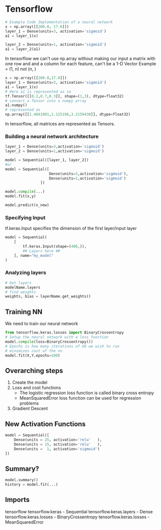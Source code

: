 # Tensorflow
```python
# Example Code Implementation of a neural network
x = np.array([[200.0, 17.0]])
layer_1 = Dense(units=3, activation='sigmoid')
a1 = layer_1(x)

layer_2 = Dense(units=1, activation='sigmoid')
a1 = layer_2(a1)
```

In tensorflow we can't use np.array without making our input a matrix with one row and and a column for each feature, can't be a 1-D Vector Example = (1, n) not (n, )

```python
x = np.array([[200.0,17.0]])
layer_1 = Dense(units=3, activation='sigmoid')
a1 = layer_1(x)
# Here a1 is represented as so
tf.Tensor([[0.2,0.7,0.3]], shape=(1,3), dtype=float32)
# convert a Tensor into a numpy array
a1.numpy()
# represented as
np.array([[1.4661001,1.125196,3.2159438]], dtype=float32)
```

In tensorflow, all matrices are represented as Tensors.

### Building a neural network architecture
```python
layer_1 = Dense(units=3,activation='sigmoid')
layer_2 = Dense(units=1,activation='sigmoid')

model = Sequential([layer_1, layer_2])
#or
model = Sequential([
					Dense(units=3,activation='sigmoid'), 
					Dense(units=1,activation='sigmoid')
				])

model.compile(...)
model.fit(x,y)

model.predict(x_new)
```
### Specifying Input
tf.keras.Input specifies the dimension of the first layer/input layer
```python
model = Sequential(
	[
		tf.keras.Input(shape=(400,)),
		## Layers here ##			   
	], name="my_model"
)
```
### Analyzing layers
```python
# Get layers
modelName.layers
# find weights
weights, bias = layerName.get_weights()
```
## Training NN
We need to train our neural network
```python
from tensorflow.keras.losses import BinaryCrossentropy
# Setup the neural network with a loss function
model.compile(loss=BinaryCrossentropy())
# Epochs is how many iterations of GD we wish to run
# minimizes cost of the nn
model.fit(X,Y,epochs=100)
```

## Overarching steps
1. Create the model
2. Loss and cost functions
	- The logistic regression loss function is called binary cross entropy
	- MeanSquaredError loss function can be used for regression problems
3.  Gradient Descent

## New Activation Functions
```python
model = Sequential([
	Dense(units = 25, activation='relu'   ),
	Dense(units = 15, activation='relu'   ),
	Dense(units =  1, activation='sigmoid')					
])

```

## Summary?
```python
model.summary()
history = model.fit(...)
```

## Imports
tensorflow
tensorflow.keras - Sequential
tensorflow.keras.layers - Dense
tensorflow.keras.losses - BinaryCrossentropy
tensorflow.keras.losses - MeanSquaredError